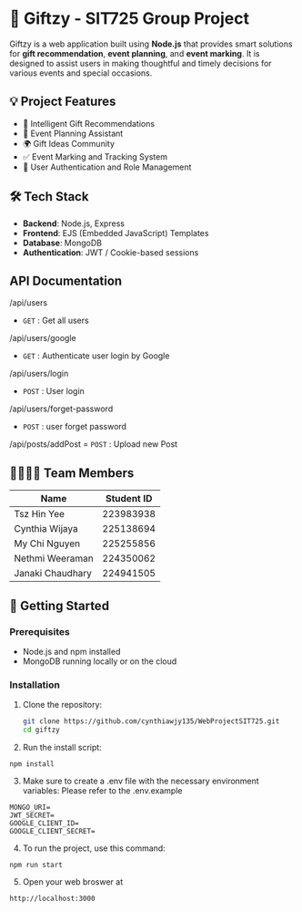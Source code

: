 # 🎁 Giftzy - SIT725 Group Project

Giftzy is a web application built using **Node.js** that provides smart solutions for **gift recommendation**, **event planning**, and **event marking**. It is designed to assist users in making thoughtful and timely decisions for various events and special occasions.

## 💡 Project Features

- 🎁 Intelligent Gift Recommendations
- 📅 Event Planning Assistant
- 🌍 Gift Ideas Community
- ✅ Event Marking and Tracking System
- 🔐 User Authentication and Role Management

## 🛠️ Tech Stack

- **Backend**: Node.js, Express
- **Frontend**: EJS (Embedded JavaScript) Templates
- **Database**: MongoDB
- **Authentication**: JWT / Cookie-based sessions

## API Documentation
/api/users
- `GET` : Get all users

/api/users/google
- `GET` : Authenticate user login by Google

/api/users/login
- `POST` : User login

/api/users/forget-password
- `POST` : user forget password

/api/posts/addPost
= `POST` : Upload new Post


## 👨‍👩‍👧‍👦 Team Members

| Name             | Student ID |
| ---------------- | ---------- |
| Tsz Hin Yee      | 223983938  |
| Cynthia Wijaya   | 225138694  |
| My Chi Nguyen    | 225255856  |
| Nethmi Weeraman  | 224350062  |
| Janaki Chaudhary | 224941505  |

## 🚀 Getting Started

### Prerequisites

- Node.js and npm installed
- MongoDB running locally or on the cloud

### Installation

1. Clone the repository:

   ```bash
   git clone https://github.com/cynthiawjy135/WebProjectSIT725.git
   cd giftzy
   ```

2. Run the install script:

```
npm install
```

3. Make sure to create a .env file with the necessary environment variables:
   Please refer to the .env.example

```
MONGO_URI=
JWT_SECRET=
GOOGLE_CLIENT_ID=
GOOGLE_CLIENT_SECRET=
```

4. To run the project, use this command:
```
npm run start
```

5. Open your web broswer at

```
http://localhost:3000
```
